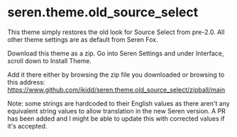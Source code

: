 # seren.theme.old_source_select

This theme simply restores the old look for Source Select from pre-2.0.  All other theme settings are as default from Seren Fox.

Download this theme as a zip.  Go into Seren Settings and under Interface, scroll down to Install Theme.  

Add it there either by browsing the zip file you downloaded or browsing to this address: https://www.github.com/ikidd/seren.theme.old_source_select/zipball/main

Note: some strings are hardcoded to their English values as there aren't any equivalent string values to allow translation in the new Seren version.  A PR has been added and I might be able to update this with corrected values if it's accepted.
